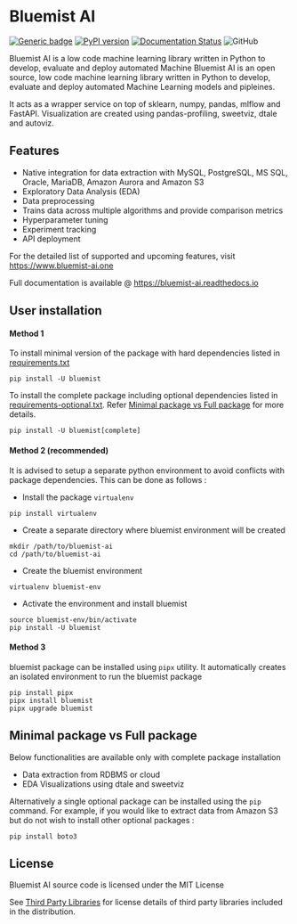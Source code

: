 # Bluemist AI

[![Generic badge](https://img.shields.io/badge/python-3.9-blue.svg)](https://shields.io/)
[![PyPI version](https://badge.fury.io/py/bluemist.svg)](https://badge.fury.io/py/bluemist)
[![Documentation Status](https://readthedocs.org/projects/bluemist-ai/badge/?version=latest)](https://bluemist-ai.readthedocs.io/en/latest/?badge=latest)
![GitHub](https://img.shields.io/github/license/shashanka89/bluemist-ai)

Bluemist AI is a low code machine learning library written in Python to develop, evaluate and deploy automated Machine
Bluemist AI is an open source, low code machine learning library written in Python to develop, evaluate and deploy automated Machine
Learning models and pipleines.

It acts as a wrapper service on top of sklearn, numpy, pandas, mlflow and FastAPI. Visualization are created using
pandas-profiling, sweetviz, dtale and autoviz. 

## Features
- Native integration for data extraction with MySQL, PostgreSQL, MS SQL, Oracle, MariaDB, Amazon Aurora and Amazon S3
- Exploratory Data Analysis (EDA)
- Data preprocessing
- Trains data across multiple algorithms and provide comparison metrics
- Hyperparameter tuning
- Experiment tracking
- API deployment

For the detailed list of supported and upcoming features, visit https://www.bluemist-ai.one

Full documentation is available @ https://bluemist-ai.readthedocs.io

## User installation

#### Method 1

To install minimal version of the package with hard dependencies listed in  [requirements.txt](https://github.com/mist-projects/bluemist-ai/blob/f0f6f74e70b24171a6df13b90220139ede70f4e3/requirements.txt)

```{python}
pip install -U bluemist
```

To install the complete package including optional dependencies listed
in  [requirements-optional.txt](https://github.com/mist-projects/bluemist-ai/blob/8db75fc52824783f7d9e9a2ad2f65e51d3a30e33/requirements-optional.txt).
Refer [Minimal package vs Full package](#minimal-package-vs-full-package) for more details.

```{python}
pip install -U bluemist[complete]
```

#### Method 2 (recommended)
It is advised to setup a separate python environment to avoid conflicts with package dependencies. 
This can be done as follows :

- Install the package ``virtualenv``

```{python}
pip install virtualenv
```

- Create a separate directory where bluemist environment will be created

```{python}
mkdir /path/to/bluemist-ai
cd /path/to/bluemist-ai
```

- Create the bluemist environment

```{python}
virtualenv bluemist-env
```

- Activate the environment and install bluemist

```{python}
source bluemist-env/bin/activate
pip install -U bluemist
```

#### Method 3

bluemist package can be installed using ``pipx`` utility. It automatically creates an isolated environment to run the
bluemist package

```{python}
pip install pipx
pipx install bluemist
pipx upgrade bluemist
```

## Minimal package vs Full package
Below functionalities are available only with complete package installation

- Data extraction from RDBMS or cloud
- EDA Visualizations using dtale and sweetviz

Alternatively a single optional package can be installed using the ``pip`` command. For example, if you would like to
extract data from Amazon S3 but do not wish to install other optional packages :

```{python}
pip install boto3
```

## License

Bluemist AI source code is licensed under the MIT License

See [Third Party Libraries](https://github.com/mist-projects/bluemist-ai/wiki/Third-Part-Libraries) for license details of third party libraries included in the distribution.

